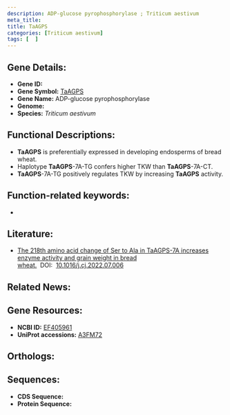 ```yaml
---
description: ADP-glucose pyrophosphorylase ; Triticum aestivum
meta_title:
title: TaAGPS
categories: [Triticum aestivum]
tags: [  ]
---
```


## Gene Details:
- **Gene ID:** []()
- **Gene Symbol:** <u>TaAGPS</u>
- **Gene Name:** ADP-glucose pyrophosphorylase
- **Genome:** 
- **Species:** *Triticum aestivum*

## Functional Descriptions:
   - **TaAGPS** is preferentially expressed in developing endosperms of bread wheat.
   - Haplotype **TaAGPS**-7A-TG confers higher TKW than **TaAGPS**-7A-CT.
   - **TaAGPS**-7A-TG positively regulates TKW by increasing **TaAGPS** activity.

## Function-related keywords:
   - [](/tags//)

## Literature:
   - [The 218th amino acid change of Ser to Ala in TaAGPS-7A increases enzyme activity and grain weight in bread wheat.](https://www.doi.org/10.1016/j.cj.2022.07.006)&nbsp;&nbsp;DOI:&nbsp;&nbsp;[10.1016/j.cj.2022.07.006](https://www.doi.org/10.1016/j.cj.2022.07.006)

## Related News:

## Gene Resources:
- **NCBI ID:**  [EF405961](https://www.ncbi.nlm.nih.gov/search/all/?term=EF405961)
- **UniProt accessions:**  [A3FM72](https://www.uniprot.org/uniprotkb/A3FM72/entry)

## Orthologs:

## Sequences:
- **CDS Sequence:**
- **Protein Sequence:**

